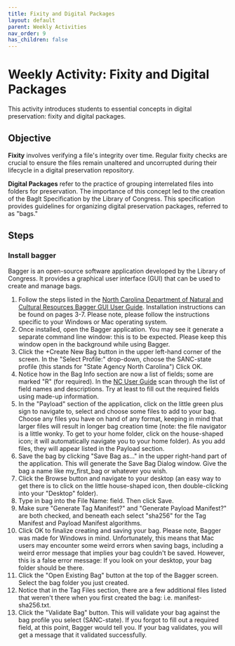 ```yaml
---
title: Fixity and Digital Packages
layout: default
parent: Weekly Activities
nav_order: 9
has_children: false
---
```


# Weekly Activity: Fixity and Digital Packages

This activity introduces students to essential concepts in digital preservation: fixity and digital packages.

## Objective
__Fixity__ involves verifying a file's integrity over time. Regular fixity checks are crucial to ensure the files remain unaltered and uncorrupted during their lifecycle in a digital preservation repository.

__Digital Packages__ refer to the practice of grouping interrelated files into folders for preservation. The importance of this concept led to the creation of the BagIt Specification by the Library of Congress. This specification provides guidelines for organizing digital preservation packages, referred to as "bags."

## Steps

### Install bagger

Bagger is an open-source software application developed by the Library of Congress. It provides a graphical user interface (GUI) that can be used to create and manage bags.

1. Follow the steps listed in the [North Carolina Department of Natural and Cultural Resources Bagger GUI User
Guide](https://archives.ncdcr.gov/bagger-gui-user-guide/open). Installation instructions can be found on pages 3-7. Please note, please follow the instructions specific to your Windows or Mac operating system.
2. Once installed, open the Bagger application. You may see it generate a separate command line window: this is to be expected. Please keep this window open in the background while using Bagger.
3. Click the +Create New Bag button in the upper left-hand corner of the screen. In the "Select Profile:" drop-down, choose the SANC-state profile (this stands for "State Agency North Carolina") Click OK.
4. Notice how in the Bag Info section are now a list of fields; some are marked "R" (for required). In the [NC User Guide](https://archives.ncdcr.gov/bagger-gui-user-guide/open) scan through the list of field names and descriptions. Try at least to fill out the required fields using made-up information.
5. In the "Payload" section of the application, click on the little green plus sign to navigate to, select and choose some files to add to your bag. Choose any files you have on hand of any format, keeping in mind that larger files will result in longer bag creation time (note: the file navigator is a little wonky. To get to your home folder, click on the house-shaped icon; it will automatically navigate you to your home folder). As you add files, they will appear listed in the Payload section. 
6. Save the bag by clicking "Save Bag as..." in the upper right-hand part of the application. This will generate the Save Bag Dialog window. Give the bag a name like my_first_bag or whatever you wish. 
7. Click the Browse button and navigate to your desktop (an easy way to get there is to click on the little house-shaped icon, then double-clicking into your "Desktop" folder).
8. Type in bag into the File Name: field. Then click Save.
9. Make sure "Generate Tag Manifest?" and "Generate Payload Manifest?" are both checked, and beneath each select "sha256" for the Tag Manifest and Payload Manifest algorithms.
9. Click OK to finalize creating and saving your bag. Please note, Bagger was made for Windows in mind. Unfortunately, this means that Mac users may encounter some weird errors when saving bags, including a weird error message that implies your bag couldn't be saved. However, this is a false error message: If you look on your desktop, your bag folder should be there.
10. Click the "Open Existing Bag" button at the top of the Bagger screen. Select the bag folder you just created.
11. Notice that in the Tag Files section, there are a few additional files listed that weren't there when you first created the bag: i.e. manifest-sha256.txt.
12. Click the "Validate Bag" button. This will validate your bag against the bag profile you select (SANC-state). If you forgot to fill out a required field, at this point, Bagger would tell you. If your bag validates, you will get a message that it validated successfully.
